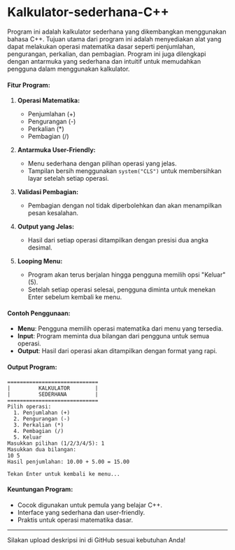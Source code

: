 # Kalkulator-sederhana-C++

Program ini adalah kalkulator sederhana yang dikembangkan menggunakan bahasa C++. Tujuan utama dari program ini adalah menyediakan alat yang dapat melakukan operasi matematika dasar seperti penjumlahan, pengurangan, perkalian, dan pembagian. Program ini juga dilengkapi dengan antarmuka yang sederhana dan intuitif untuk memudahkan pengguna dalam menggunakan kalkulator.

#### **Fitur Program:**
1. **Operasi Matematika:**
   - Penjumlahan (+)
   - Pengurangan (-)
   - Perkalian (*)
   - Pembagian (/)
   
2. **Antarmuka User-Friendly:**
   - Menu sederhana dengan pilihan operasi yang jelas.
   - Tampilan bersih menggunakan `system("CLS")` untuk membersihkan layar setelah setiap operasi.
   
3. **Validasi Pembagian:**
   - Pembagian dengan nol tidak diperbolehkan dan akan menampilkan pesan kesalahan.
   
4. **Output yang Jelas:**
   - Hasil dari setiap operasi ditampilkan dengan presisi dua angka desimal.
   
5. **Looping Menu:**
   - Program akan terus berjalan hingga pengguna memilih opsi "Keluar" (5).
   - Setelah setiap operasi selesai, pengguna diminta untuk menekan Enter sebelum kembali ke menu.

#### **Contoh Penggunaan:**
- **Menu**: Pengguna memilih operasi matematika dari menu yang tersedia.
- **Input**: Program meminta dua bilangan dari pengguna untuk semua operasi.
- **Output**: Hasil dari operasi akan ditampilkan dengan format yang rapi.
  
#### **Output Program:**
```plaintext
=============================
|         KALKULATOR        | 
|         SEDERHANA         |
=============================
Pilih operasi:
  1. Penjumlahan (+)
  2. Pengurangan (-)
  3. Perkalian (*)
  4. Pembagian (/)
  5. Keluar
Masukkan pilihan (1/2/3/4/5): 1
Masukkan dua bilangan:
10 5
Hasil penjumlahan: 10.00 + 5.00 = 15.00

Tekan Enter untuk kembali ke menu...
```

#### **Keuntungan Program:**
- Cocok digunakan untuk pemula yang belajar C++.
- Interface yang sederhana dan user-friendly.
- Praktis untuk operasi matematika dasar.

---

Silakan upload deskripsi ini di GitHub sesuai kebutuhan Anda!

